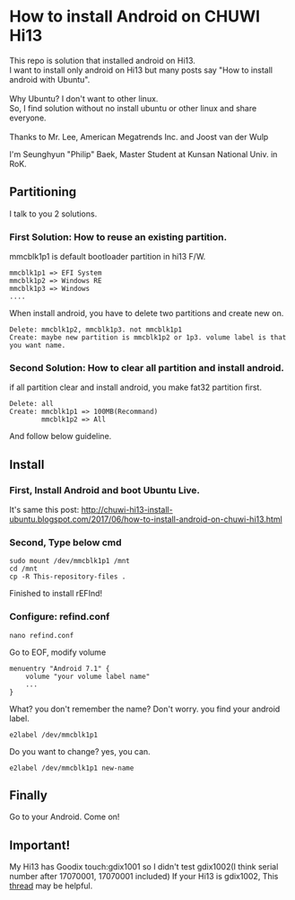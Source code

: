 How to install Android on CHUWI Hi13
====================================
This repo is solution that installed android on Hi13. <br>
I want to install only android on Hi13 but many posts say "How to install android with Ubuntu". <br><br>
Why Ubuntu? I don't want to other linux. <br>
So, I find solution without no install ubuntu or other linux and share everyone. <br><br>
Thanks to Mr. Lee, American Megatrends Inc. and Joost van der Wulp <br>

I'm Seunghyun "Philip" Baek, Master Student at Kunsan National Univ. in RoK.

## Partitioning
I talk to you 2 solutions.

### First Solution: How to reuse an existing partition.

mmcblk1p1 is default bootloader partition in hi13 F/W.

```
mmcblk1p1 => EFI System
mmcblk1p2 => Windows RE
mmcblk1p3 => Windows
....
```

When install android, you have to delete two partitions and create new on.
```
Delete: mmcblk1p2, mmcblk1p3. not mmcblk1p1
Create: maybe new partition is mmcblk1p2 or 1p3. volume label is that you want name.
```

### Second Solution: How to clear all partition and install android.
if all partition clear and install android, you make fat32 partition first.
```
Delete: all
Create: mmcblk1p1 => 100MB(Recommand)
        mmcblk1p2 => All
```
And follow below guideline.

## Install

### First, Install Android and boot Ubuntu Live.
It's same this post:
http://chuwi-hi13-install-ubuntu.blogspot.com/2017/06/how-to-install-android-on-chuwi-hi13.html

### Second, Type below cmd
```
sudo mount /dev/mmcblk1p1 /mnt
cd /mnt
cp -R This-repository-files .
```
Finished to install rEFInd!

### Configure: refind.conf
```
nano refind.conf
```
Go to EOF, modify volume
```
menuentry "Android 7.1" {
    volume "your volume label name"
    ...
}

```

What? you don't remember the name?
Don't worry.
you find your android label.
```
e2label /dev/mmcblk1p1
```
Do you want to change? yes, you can.
```
e2label /dev/mmcblk1p1 new-name
```

## Finally
Go to your Android. Come on!

## Important!
My Hi13 has Goodix touch:gdix1001
so I didn't test gdix1002(I think serial number after 17070001, 17070001 included)
If your Hi13 is gdix1002, This [thread](https://techtablets.com/forum/topic/updating-bios-and-installing-linux/) may be helpful.
